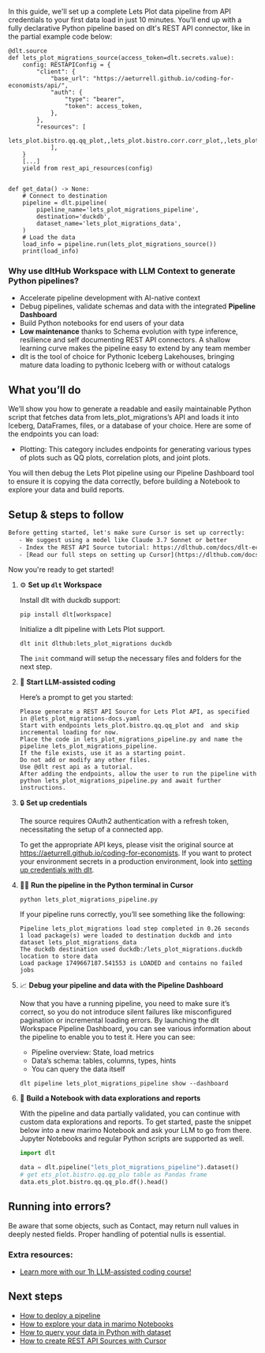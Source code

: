 In this guide, we'll set up a complete Lets Plot data pipeline from API credentials to your first data load in just 10 minutes. You'll end up with a fully declarative Python pipeline based on dlt's REST API connector, like in the partial example code below:

```python-outcome
@dlt.source
def lets_plot_migrations_source(access_token=dlt.secrets.value):
    config: RESTAPIConfig = {
        "client": {
            "base_url": "https://aeturrell.github.io/coding-for-economists/api/",
            "auth": {
                "type": "bearer",
                "token": access_token,
            },
        },
        "resources": [
            lets_plot.bistro.qq.qq_plot,,lets_plot.bistro.corr.corr_plot,,lets_plot.bistro.joint.joint_plot
            ],
    }
    [...]
    yield from rest_api_resources(config)


def get_data() -> None:
    # Connect to destination
    pipeline = dlt.pipeline(
        pipeline_name='lets_plot_migrations_pipeline',
        destination='duckdb',
        dataset_name='lets_plot_migrations_data', 
    )
    # Load the data
    load_info = pipeline.run(lets_plot_migrations_source())
    print(load_info) 
```

### Why use dltHub Workspace with LLM Context to generate Python pipelines?

- Accelerate pipeline development with AI-native context
- Debug pipelines, validate schemas and data with the integrated **Pipeline Dashboard**
- Build Python notebooks for end users of your data
- **Low maintenance** thanks to Schema evolution with type inference, resilience and self documenting REST API connectors. A shallow learning curve makes the pipeline easy to extend by any team member
- dlt is the tool of choice for Pythonic Iceberg Lakehouses, bringing mature data loading to pythonic Iceberg with or without catalogs

## What you’ll do

We’ll show you how to generate a readable and easily maintainable Python script that fetches data from lets_plot_migrations’s API and loads it into Iceberg, DataFrames, files, or a database of your choice. Here are some of the endpoints you can load:

- Plotting: This category includes endpoints for generating various types of plots such as QQ plots, correlation plots, and joint plots.

You will then debug the Lets Plot pipeline using our Pipeline Dashboard tool to ensure it is copying the data correctly, before building a Notebook to explore your data and build reports.

## Setup & steps to follow

```default
Before getting started, let's make sure Cursor is set up correctly:
   - We suggest using a model like Claude 3.7 Sonnet or better
   - Index the REST API Source tutorial: https://dlthub.com/docs/dlt-ecosystem/verified-sources/rest_api/ and add it to context as **@dlt rest api**
   - [Read our full steps on setting up Cursor](https://dlthub.com/docs/dlt-ecosystem/llm-tooling/cursor-restapi#23-configuring-cursor-with-documentation)
```

Now you're ready to get started!

1. ⚙️ **Set up `dlt` Workspace**
    
    Install dlt with duckdb support:
    ```shell
    pip install dlt[workspace]
    ```

    Initialize a dlt pipeline with Lets Plot support.
    ```shell
    dlt init dlthub:lets_plot_migrations duckdb
    ```

    The `init` command will setup the necessary files and folders for the next step.
    
2. 🤠 **Start LLM-assisted coding**
    
    Here’s a prompt to get you started:
    
    ```prompt
    Please generate a REST API Source for Lets Plot API, as specified in @lets_plot_migrations-docs.yaml 
    Start with endpoints lets_plot.bistro.qq.qq_plot and  and skip incremental loading for now. 
    Place the code in lets_plot_migrations_pipeline.py and name the pipeline lets_plot_migrations_pipeline. 
    If the file exists, use it as a starting point. 
    Do not add or modify any other files. 
    Use @dlt rest api as a tutorial. 
    After adding the endpoints, allow the user to run the pipeline with python lets_plot_migrations_pipeline.py and await further instructions.
    ```

    
3. 🔒 **Set up credentials** 
    
    The source requires OAuth2 authentication with a refresh token, necessitating the setup of a connected app.
    
    To get the appropriate API keys, please visit the original source at https://aeturrell.github.io/coding-for-economists.
    If you want to protect your environment secrets in a production environment, look into [setting up credentials with dlt](https://dlthub.com/docs/walkthroughs/add_credentials).
    
4. 🏃‍♀️ **Run the pipeline in the Python terminal in Cursor**
    
    ```shell
    python lets_plot_migrations_pipeline.py
    ```
    
    If your pipeline runs correctly, you’ll see something like the following:
    
    ```shell
    Pipeline lets_plot_migrations load step completed in 0.26 seconds
    1 load package(s) were loaded to destination duckdb and into dataset lets_plot_migrations_data
    The duckdb destination used duckdb:/lets_plot_migrations.duckdb location to store data
    Load package 1749667187.541553 is LOADED and contains no failed jobs
    ```
    
5. 📈 **Debug your pipeline and data with the Pipeline Dashboard**

    Now that you have a running pipeline, you need to make sure it’s correct, so you do not introduce silent failures like misconfigured pagination or incremental loading errors. By launching the dlt Workspace Pipeline Dashboard, you can see various information about the pipeline to enable you to test it. Here you can see:
    - Pipeline overview: State, load metrics
    - Data’s schema: tables, columns, types, hints
    - You can query the data itself
    
    ```shell
    dlt pipeline lets_plot_migrations_pipeline show --dashboard
    ```
    
6. 🐍 **Build a Notebook with data explorations and reports**

    With the pipeline and data partially validated, you can continue with custom data explorations and reports. To get started, paste the snippet below into a new marimo Notebook and ask your LLM to go from there. Jupyter Notebooks and regular Python scripts are supported as well.

    
    ```python
    import dlt

   data = dlt.pipeline("lets_plot_migrations_pipeline").dataset()
   # get ets_plot.bistro.qq.qq_plo table as Pandas frame
   data.ets_plot.bistro.qq.qq_plo.df().head()
    ```

## Running into errors?

Be aware that some objects, such as Contact, may return null values in deeply nested fields. Proper handling of potential nulls is essential.

### Extra resources:

- [Learn more with our 1h LLM-assisted coding course!](https://www.youtube.com/watch?v=GGid70rnJuM)

## Next steps

- [How to deploy a pipeline](https://dlthub.com/docs/walkthroughs/deploy-a-pipeline)
- [How to explore your data in marimo Notebooks](https://dlthub.com/docs/general-usage/dataset-access/marimo)
- [How to query your data in Python with dataset](https://dlthub.com/docs/general-usage/dataset-access/dataset)
- [How to create REST API Sources with Cursor](https://dlthub.com/docs/dlt-ecosystem/llm-tooling/cursor-restapi)